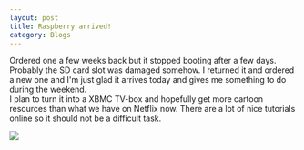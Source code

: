 ```yaml
---
layout: post
title: Raspberry arrived!
category: Blogs 
---
```


Ordered one a few weeks back but it stopped booting after a few days. Probably the SD card slot
was damaged somehow. I returned it and ordered a new one and I'm just glad it
arrives today and gives me something to do during the weekend. <br/>
I plan to turn it into a XBMC TV-box and hopefully get more cartoon resources
than what we have on Netflix now. There are a lot of nice tutorials online so it
should not be a difficult task. 
 

![]({{site.url}}/photos/2014/2014-12-04-raspberry.jpg)

